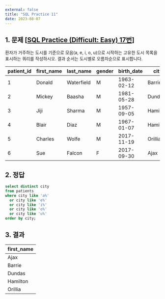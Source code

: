 ```yaml
---
external: false
title: "SQL Practice 11"
date: 2023-08-07
---
```


## 1. 문제 [[SQL Practice (Difficult: Easy) 17번](https://www.sql-practice.com/)]

환자가 거주하는 도시를 기준으로 모음(a, e, i, o, u)으로 시작하는 고유한 도시 목록을 표시하는 쿼리를 작성하시오.
결과 순서는 도시별로 오름차순으로 표시합니다.

| patient_id | first_name | last_name  | gender | birth_date | city     | province_id | allergies  | height | weight |
|------------|------------|------------|--------|------------|----------|-------------|------------|--------|--------|
| 1          | Donald     | Waterfield | M      | 1963-02-12 | Barrie   | ON          | NULL       | 156    | 65     |
| 2          | Mickey     | Baasha     | M      | 1981-05-28 | Dundas   | ON          | Sulfa      | 185    | 76     |
| 3          | Jiji       | Sharma     | M      | 1957-09-05 | Hamilton | ON          | Penicillin | 194    | 106    |
| 4          | Blair      | Diaz       | M      | 1967-01-07 | Hamilton | ON          | NULL       | 191    | 104    |
| 5          | Charles    | Wolfe      | M      | 2017-11-19 | Orillia  | ON          | Penicillin | 47     | 10     |
| 6          | Sue        | Falcon     | F      | 2017-09-30 | Ajax     | ON          | Penicillin | 43     | 5      |

## 2. 정답

```sql
select distinct city
from patients
where city like 'a%'
  or city like 'e%'
  or city like 'i%'
  or city like 'o%'
  or city like 'u%'
order by city;
```

## 3. 결과

| first_name |
|------------|
| Ajax       |
| Barrie     |
| Dundas     |
| Hamilton   |
| Orillia    |
